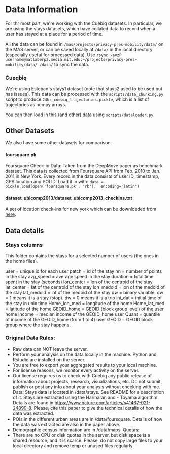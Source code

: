 # Data Information
For thr most part, we're working with the Cuebiq datasets. In particular, we are using the stays datasets, which have collated data to record when a user has stayed at a place for a period of time.

All the data can be found in `/mas/projects/privacy-pres-mobility/data/` on the MAS server, or can be saved locally at `/data/` in the local directory (especially useful for processed data). Use `rsync -avzP username@matlaberp2.media.mit.edu:~/projects/privacy-pres-mobility/data/ /data/` to sync the data.


### Cueqbiq
We're using Esteban's stays1 dataset (note that stays2 used to be used but has issues). This data can be processed with the `scripts/data_chunking.py` script to produce `24hr_cuebiq_trajectories.pickle`, which is a list of trajectories as numpy arrays.

You can then load in this (and other) data using `scripts/dataloader.py`.


## Other Datasets
We also have some other datasets for comparison.

#### foursquare.pk
Foursquare Check-in Data: Taken from the DeepMove paper as benchmark dataset. This data is collected from Foursquare API from Feb. 2010 to Jan. 2011 in New York. Every record in the data consists of user ID, timestamp, GPS location and POI ID.
Load it in with: 
```data = pickle.load(open('foursquare.pk', 'rb'),  encoding='latin')```


#### dataset_ubicomp2013/dataset_ubicomp2013_checkins.txt
A set of location check-ins for new york which can be downloaded from [here](https://sites.google.com/site/yangdingqi/home/foursquare-dataset).

## Data details

### Stays columns
This folder contains the stays for a selected number of users (the ones in the home files). 

user = unique id for each user
patch = id of the stay
nn = number of points in the stay
avg_speed = average speed in the stay
duration = total time spent in the stay (seconds)
lon_center = lon of the centroid of the stay
lat_center = lat of the centroid of the stay
lon_medoid = lon of the medoid of the stay
lat_medoid = lat of the medoid of the stay
dw = binary variable: dw = 1 means it is a stay (stop). dw = 0 means it is a trip
ini_dat = initial time of the stay in unix time
Home_lon_med = longitude of the home
Home_lat_med = latitude of the home
GEOID_home = GEOID (block group level) of the user home
Income = median income of the GEOID_home user
Quant = quantile of income of the GEOID_home (from 1 to 4) user
GEOID = GEOID block group where the stay happens.

### Original Data Rules: 
- Raw data can NOT leave the server. 
- Perform your analysis on the data locally in the machine. Python and Rstudio are installed on the server.
- You are free to export your aggregated results to your local machine. 
- For license reasons, we monitor every activity on the server.
- Our license requires us to check with Cuebiq any public release of information about projects, research, visualizations, etc. Do not submit, publish or post any info about your analysis without checking with me.
Data: 
Stays data is located in /data/stays. See README for a description of it. Stays are extracted using the Hariharan and - Toyama algorithm. Details are found in https://www.nature.com/articles/s41467-021-24899-8. Please, cite this paper to give the technical details of how the data was extracted.
- POIs in the different urban areas are in /data/foursquare. Details of how the data was extracted are also in the paper above.
- Demographic census information are in /data/maps.
Quotas:
 - There are no CPU or disk quotas in the server, but disk space is a shared resource, and it is scarce. Please, do not copy large files to your local directory and remove temp or unused files regularly.